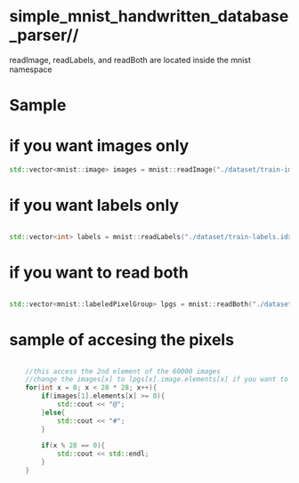 # simple_mnist_handwritten_database_parser//

readImage, readLabels, and readBoth are located inside the mnist namespace

# Sample

# if you want images only

```c++
std::vector<mnist::image> images = mnist::readImage("./dataset/train-images.idx3-ubyte");
```

# if you want labels only

```c++

std::vector<int> labels = mnist::readLabels("./dataset/train-labels.idx1-ubyte");

```
  
# if you want to read both

```c++

std::vector<mnist::labeledPixelGroup> lpgs = mnist::readBoth("./dataset/train-labels.idx1-ubyte", "./dataset/train-images.idx3-ubyte")

```

# sample of accesing the pixels

```c++

    //this access the 2nd element of the 60000 images
    //change the images[x] to lpgs[x].image.elements[x] if you want to use the readboth
    for(int x = 0; x < 28 * 28; x++){
        if(images[1].elements[x] >= 0){
            std::cout << "@";
        }else{
            std::cout << "#";
        }
        
        if(x % 28 == 0){
            std::cout << std::endl;
        }
    }
    
```